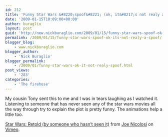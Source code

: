 ```yaml
---
id: 212
title: 'Funny Star Wars &#8220;spoof&#8221; (ok, it&#8217;s not realy a spoof)'
date: '2009-01-15T10:09:00+00:00'
author: buraglio
layout: post
guid: 'http://new.nickburaglio.com/2009/01/15/funny-star-wars-spoof-ok-its-not-realy-a-spoof/'
permalink: /2009/01/15/funny-star-wars-spoof-ok-its-not-realy-a-spoof/
blogger_blog:
    - www.nickburaglio.com
blogger_author:
    - 'Nick Buraglio'
blogger_permalink:
    - /2009/01/funny-star-wars-ok-it-not-realy-spoof.html
post_views:
    - '283'
categories:
    - 'The firehose'
---
```


My cousin Tony sent this to me and I was in tears laughing as I watched it. Listening to someone that has never seen any of the star wars movies all the way through try to explain the plot is pretty funny. The animations help a little too.

[Star Wars: Retold (by someone who hasn’t seen it)](http://vimeo.com/) from [Joe Nicolosi](http://vimeo.com/user759504) on [Vimeo](http://vimeo.com/).